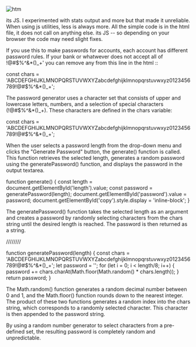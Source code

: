 




![htm](https://user-images.githubusercontent.com/126354491/224609888-a3cb3e26-aaf8-40fc-9537-198a93b430a5.png)





its JS. I experimented with stats output and more but that made it unreliable. When
using js utilities, less is always more. All the simple code is in the html file, it does not call
on anything else. its JS -- so depending on your browser the code may need slight fixes. 



If you use this to make passwords for accounts, each account has different password rules. If 
your bank or whatwever does not accept all of !@#$%^&*()_+' you can remove any from
this line in the html ::

const chars = 'ABCDEFGHIJKLMNOPQRSTUVWXYZabcdefghijklmnopqrstuvwxyz0123456789!@#$%^&*()_+';




The password generator uses a character set that consists of upper and lowercase letters, numbers, and a selection of special characters (!@#$%^&*()_+). These characters are defined in the chars variable:

const chars = 'ABCDEFGHIJKLMNOPQRSTUVWXYZabcdefghijklmnopqrstuvwxyz0123456789!@#$%^&*()_+';

When the user selects a password length from the drop-down menu and clicks the "Generate Password" button, the generate() function is called. This function retrieves the selected length, generates a random password using the generatePassword() function, and displays the password in the output textarea.

function generate() {
  const length = document.getElementById('length').value;
  const password = generatePassword(length);
  document.getElementById('password').value = password;
  document.getElementById('copy').style.display = 'inline-block';
}

The generatePassword() function takes the selected length as an argument and creates a password by randomly selecting characters from the chars string until the desired length is reached. The password is then returned as a string.

////////

function generatePassword(length) {
  const chars = 'ABCDEFGHIJKLMNOPQRSTUVWXYZabcdefghijklmnopqrstuvwxyz0123456789!@#$%^&*()_+';
  let password = '';
  for (let i = 0; i < length/8; i++) {
    password += chars.charAt(Math.floor(Math.random() * chars.length));
  }
  return password;
}

The Math.random() function generates a random decimal number between 0 and 1, and the Math.floor() function rounds down to the nearest integer. The product of these two functions generates a random index into the chars string, which corresponds to a randomly selected character. This character is then appended to the password string.

By using a random number generator to select characters from a pre-defined set, the resulting password is completely random and unpredictable.
